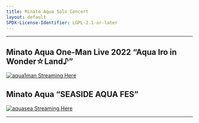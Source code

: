 ```yaml
---
title: Minato Aqua Solo Concert
layout: default
SPDX-License-Identifier: LGPL-2.1-or-later
---
```


---

## Minato Aqua One-Man Live 2022 “Aqua Iro in Wonder☆Land♪”

<a href="/assets/images/aqua1man.jpg" class="container" data-lightbox="gallery" data-title="Minato Aqua One-Man Live 2022 “Aqua Iro in Wonder☆Land♪”">
  <img class="lazyload" data-src="/assets/images/aqua1man.jpg" alt="aqua1man"/>
</a>
<a href="../aqua1man/" class="button" role="button">
  Streaming Here
</a>

## Minato Aqua “SEASIDE AQUA FES”

<a href="/assets/images/aquasea.jpg" class="container" data-lightbox="gallery" data-title="Minato Aqua “SEASIDE AQUA FES”">
  <img class="lazyload" data-src="/assets/images/aquasea.jpg" alt="aquasea"/>
</a>
<a href="../aquasea/" class="button" role="button">
  Streaming Here
</a>

---
